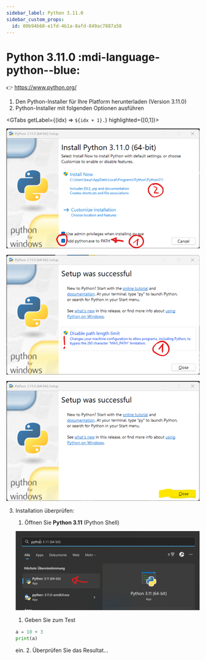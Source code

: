 ```yaml
---
sidebar_label: Python 3.11.0
sidebar_custom_props:
  id: 00b94b68-e1fd-4b1a-8afd-849ac7887a58
---
```


# Python 3.11.0 :mdi-language-python--blue:

👉 https://www.python.org/

1. Den Python-Installer für Ihre Platform herunterladen (Version 3.11.0)
2. Python-Installer mit folgenden Optionen ausführen

<GTabs getLabel={(idx) => `${idx + 1}.`} highlighted={[0,1]}>

![:mdi-flash-triangle--orange: Python zum Pfad hinzufügen!](images/py-1.png)

![Allenfalls bereits konfiguriert](images/py-2.png)

![Fertig](images/py-3.png)
</GTabs>

3. Installation überprüfen:
   1. Öffnen Sie __Python 3.11__ (Python Shell)  

   ![Python Shell --width=500px](images/py-shell.png)

   1. Geben Sie zum Test
   
    ```py
    a = 10 + 3
    print(a)
    ```
    ein.
   2. Überprüfen Sie das Resultat... 